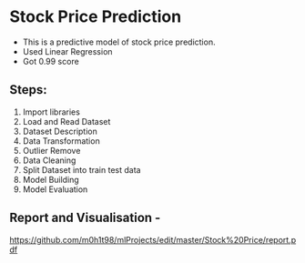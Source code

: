 # Stock Price Prediction
  - This is a predictive model of stock price prediction. 
  - Used Linear Regression
  - Got 0.99 score

## Steps:
1. Import libraries
2. Load and Read Dataset
3. Dataset Description
4. Data Transformation
5. Outlier Remove
6. Data Cleaning
7. Split Dataset into train test data
8. Model Building
9. Model Evaluation


## Report and Visualisation -
  https://github.com/m0h1t98/mlProjects/edit/master/Stock%20Price/report.pdf
